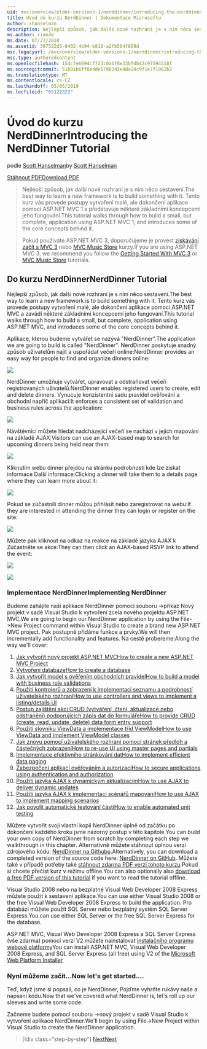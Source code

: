 ```yaml
---
uid: mvc/overview/older-versions-1/nerddinner/introducing-the-nerddinner-tutorial
title: Úvod do kurzu NerdDinner | Dokumentace Microsoftu
author: shanselman
description: Nejlepší způsob, jak další nové rozhraní je s ním něco sestavení. Tento kurz vás provede postupem vytvoření malé, ale dokončení aplikace pomocí konfigurace ASP.NE...
ms.author: riande
ms.date: 07/27/2010
ms.assetid: 397522d5-0402-4b94-b810-a2fb564f869d
msc.legacyurl: /mvc/overview/older-versions-1/nerddinner/introducing-the-nerddinner-tutorial
msc.type: authoredcontent
ms.openlocfilehash: 154cfe6694cf723c0a1f8e33bfdb42c97594518f
ms.sourcegitcommit: 51b01b6ff8edde57d8243e4da28c9f1e7f1962b2
ms.translationtype: MT
ms.contentlocale: cs-CZ
ms.lasthandoff: 05/06/2019
ms.locfileid: "65122322"
---
```

# <a name="introducing-the-nerddinner-tutorial"></a><span data-ttu-id="ebc72-104">Úvod do kurzu NerdDinner</span><span class="sxs-lookup"><span data-stu-id="ebc72-104">Introducing the NerdDinner Tutorial</span></span>

<span data-ttu-id="ebc72-105">podle [Scott Hanselman](https://github.com/shanselman)</span><span class="sxs-lookup"><span data-stu-id="ebc72-105">by [Scott Hanselman](https://github.com/shanselman)</span></span>

[<span data-ttu-id="ebc72-106">Stáhnout PDF</span><span class="sxs-lookup"><span data-stu-id="ebc72-106">Download PDF</span></span>](http://aspnetmvcbook.s3.amazonaws.com/aspnetmvc-nerdinner_v1.pdf)

> <span data-ttu-id="ebc72-107">Nejlepší způsob, jak další nové rozhraní je s ním něco sestavení.</span><span class="sxs-lookup"><span data-stu-id="ebc72-107">The best way to learn a new framework is to build something with it.</span></span> <span data-ttu-id="ebc72-108">Tento kurz vás provede postupy vytvoření malé, ale dokončení aplikace pomocí ASP.NET MVC 1 a představuje některé základními koncepcemi jeho fungování.</span><span class="sxs-lookup"><span data-stu-id="ebc72-108">This tutorial walks through how to build a small, but complete, application using ASP.NET MVC 1, and introduces some of the core concepts behind it.</span></span>
> 
> <span data-ttu-id="ebc72-109">Pokud používáte ASP.NET MVC 3, doporučujeme je provést [získávání začít s MVC 3](../../older-versions/getting-started-with-aspnet-mvc3/cs/intro-to-aspnet-mvc-3.md) nebo [MVC Music Store](../../older-versions/mvc-music-store/mvc-music-store-part-1.md) kurzy.</span><span class="sxs-lookup"><span data-stu-id="ebc72-109">If you are using ASP.NET MVC 3, we recommend you follow the [Getting Started With MVC 3](../../older-versions/getting-started-with-aspnet-mvc3/cs/intro-to-aspnet-mvc-3.md) or [MVC Music Store](../../older-versions/mvc-music-store/mvc-music-store-part-1.md) tutorials.</span></span>

## <a name="nerddinner-tutorial"></a><span data-ttu-id="ebc72-110">Do kurzu NerdDinner</span><span class="sxs-lookup"><span data-stu-id="ebc72-110">NerdDinner Tutorial</span></span>

<span data-ttu-id="ebc72-111">Nejlepší způsob, jak další nové rozhraní je s ním něco sestavení.</span><span class="sxs-lookup"><span data-stu-id="ebc72-111">The best way to learn a new framework is to build something with it.</span></span> <span data-ttu-id="ebc72-112">Tento kurz vás provede postupy vytvoření malé, ale dokončení aplikace pomocí ASP.NET MVC a zavádí některé základními koncepcemi jeho fungování.</span><span class="sxs-lookup"><span data-stu-id="ebc72-112">This tutorial walks through how to build a small, but complete, application using ASP.NET MVC, and introduces some of the core concepts behind it.</span></span>

<span data-ttu-id="ebc72-113">Aplikace, kterou budeme vytvářet se nazývá "NerdDinner".</span><span class="sxs-lookup"><span data-stu-id="ebc72-113">The application we are going to build is called "NerdDinner".</span></span> <span data-ttu-id="ebc72-114">NerdDinner poskytuje snadný způsob uživatelům najít a uspořádat večeří online:</span><span class="sxs-lookup"><span data-stu-id="ebc72-114">NerdDinner provides an easy way for people to find and organize dinners online:</span></span>

![](introducing-the-nerddinner-tutorial/_static/image1.png)

<span data-ttu-id="ebc72-115">NerdDinner umožňuje vytvářet, upravovat a odstraňovat večeří registrovaných uživatelů.</span><span class="sxs-lookup"><span data-stu-id="ebc72-115">NerdDinner enables registered users to create, edit and delete dinners.</span></span> <span data-ttu-id="ebc72-116">Vynucuje konzistentní sadu pravidel ověřování a obchodní napříč aplikací:</span><span class="sxs-lookup"><span data-stu-id="ebc72-116">It enforces a consistent set of validation and business rules across the application:</span></span>

![](introducing-the-nerddinner-tutorial/_static/image2.png)

<span data-ttu-id="ebc72-117">Návštěvníci můžete hledat nadcházející večeří se nachází v jejich mapování na základě AJAX:</span><span class="sxs-lookup"><span data-stu-id="ebc72-117">Visitors can use an AJAX-based map to search for upcoming dinners being held near them:</span></span>

![](introducing-the-nerddinner-tutorial/_static/image3.png)

<span data-ttu-id="ebc72-118">Kliknutím webu dinner přejdou na stránku podrobností kde lze získat informace Další informace:</span><span class="sxs-lookup"><span data-stu-id="ebc72-118">Clicking a dinner will take them to a details page where they can learn more about it:</span></span>

![](introducing-the-nerddinner-tutorial/_static/image4.png)

<span data-ttu-id="ebc72-119">Pokud se zúčastnili dinner můžou přihlásit nebo zaregistrovat na webu:</span><span class="sxs-lookup"><span data-stu-id="ebc72-119">If they are interested in attending the dinner they can login or register on the site:</span></span>

![](introducing-the-nerddinner-tutorial/_static/image5.png)

<span data-ttu-id="ebc72-120">Můžete pak kliknout na odkaz na reakce na základě jazyka AJAX k Zúčastněte se akce:</span><span class="sxs-lookup"><span data-stu-id="ebc72-120">They can then click an AJAX-based RSVP link to attend the event:</span></span>

![](introducing-the-nerddinner-tutorial/_static/image6.png)

![](introducing-the-nerddinner-tutorial/_static/image7.png)

### <a name="implementing-nerddinner"></a><span data-ttu-id="ebc72-121">Implementace NerdDinner</span><span class="sxs-lookup"><span data-stu-id="ebc72-121">Implementing NerdDinner</span></span>

<span data-ttu-id="ebc72-122">Budeme zahájíte naší aplikace NerdDinner pomocí souboru -&gt;příkaz Nový projekt v sadě Visual Studio k vytvoření zcela nového projektu ASP.NET MVC.</span><span class="sxs-lookup"><span data-stu-id="ebc72-122">We are going to begin our NerdDinner application by using the File-&gt;New Project command within Visual Studio to create a brand new ASP.NET MVC project.</span></span> <span data-ttu-id="ebc72-123">Pak postupně přidáme funkce a prvky.</span><span class="sxs-lookup"><span data-stu-id="ebc72-123">We will then incrementally add functionality and features.</span></span> <span data-ttu-id="ebc72-124">Na cestě probereme:</span><span class="sxs-lookup"><span data-stu-id="ebc72-124">Along the way we'll cover:</span></span>

1. [<span data-ttu-id="ebc72-125">Jak vytvořit nový projekt ASP.NET MVC</span><span class="sxs-lookup"><span data-stu-id="ebc72-125">How to create a new ASP.NET MVC Project</span></span>](create-a-new-aspnet-mvc-project.md)
2. [<span data-ttu-id="ebc72-126">Vytvoření databáze</span><span class="sxs-lookup"><span data-stu-id="ebc72-126">How to create a database</span></span>](create-a-database.md)
3. [<span data-ttu-id="ebc72-127">Jak vytvořit model s ověřením obchodních pravidel</span><span class="sxs-lookup"><span data-stu-id="ebc72-127">How to build a model with business rule validations</span></span>](build-a-model-with-business-rule-validations.md)
4. [<span data-ttu-id="ebc72-128">Použití kontrolerů a zobrazení k implementaci seznamu a podrobností uživatelského rozhraní</span><span class="sxs-lookup"><span data-stu-id="ebc72-128">How to use controllers and views to implement a listing/details UI</span></span>](use-controllers-and-views-to-implement-a-listingdetails-ui.md)
5. [<span data-ttu-id="ebc72-129">Postup zajištění akcí CRUD (vytváření, čtení, aktualizace nebo odstranění) podporujících zápis dat do formuláře</span><span class="sxs-lookup"><span data-stu-id="ebc72-129">How to provide CRUD (create, read, update, delete) data form entry support</span></span>](provide-crud-create-read-update-delete-data-form-entry-support.md)
6. [<span data-ttu-id="ebc72-130">Použití slovníku ViewData a implementace tříd ViewModel</span><span class="sxs-lookup"><span data-stu-id="ebc72-130">How to use ViewData and implement ViewModel classes</span></span>](use-viewdata-and-implement-viewmodel-classes.md)
7. [<span data-ttu-id="ebc72-131">Jak znovu pomocí uživatelského rozhraní pomocí stránek předloh a částečných zobrazení</span><span class="sxs-lookup"><span data-stu-id="ebc72-131">How to re-use UI using master pages and partials</span></span>](re-use-ui-using-master-pages-and-partials.md)
8. [<span data-ttu-id="ebc72-132">Implementace efektivního stránkování dat</span><span class="sxs-lookup"><span data-stu-id="ebc72-132">How to implement efficient data paging</span></span>](implement-efficient-data-paging.md)
9. [<span data-ttu-id="ebc72-133">Zabezpečení aplikací ověřováním a autorizací</span><span class="sxs-lookup"><span data-stu-id="ebc72-133">How to secure applications using authentication and authorization</span></span>](secure-applications-using-authentication-and-authorization.md)
10. [<span data-ttu-id="ebc72-134">Použití jazyka AJAX k dynamickým aktualizacím</span><span class="sxs-lookup"><span data-stu-id="ebc72-134">How to use AJAX to deliver dynamic updates</span></span>](use-ajax-to-deliver-dynamic-updates.md)
11. [<span data-ttu-id="ebc72-135">Použití jazyka AJAX k implementaci scénářů mapování</span><span class="sxs-lookup"><span data-stu-id="ebc72-135">How to use AJAX to implement mapping scenarios</span></span>](use-ajax-to-implement-mapping-scenarios.md)
12. [<span data-ttu-id="ebc72-136">Jak povolit automatické testování částí</span><span class="sxs-lookup"><span data-stu-id="ebc72-136">How to enable automated unit testing</span></span>](enable-automated-unit-testing.md)

<span data-ttu-id="ebc72-137">Můžete vytvořit svoji vlastní kopii NerdDinner úplně od začátku po dokončení každého kroku jsme názorný postup v této kapitole.</span><span class="sxs-lookup"><span data-stu-id="ebc72-137">You can build your own copy of NerdDinner from scratch by completing each step we walkthrough in this chapter.</span></span> <span data-ttu-id="ebc72-138">Alternativně můžete stáhnout úplnou verzi zdrojového kódu: [NerdDinner na Githubu](https://github.com/AspNetMVPSamples/NerdDinner).</span><span class="sxs-lookup"><span data-stu-id="ebc72-138">Alternatively, you can download a completed version of the source code here: [NerdDinner on GitHub](https://github.com/AspNetMVPSamples/NerdDinner).</span></span> <span data-ttu-id="ebc72-139">Můžete také v případě potřeby také [stáhnout zdarma PDF verzi tohoto kurzu](http://aspnetmvcbook.s3.amazonaws.com/aspnetmvc-nerdinner_v1.pdf) Pokud si chcete přečíst kurz v režimu offline.</span><span class="sxs-lookup"><span data-stu-id="ebc72-139">You can also optionally also [download a free PDF version of this tutorial](http://aspnetmvcbook.s3.amazonaws.com/aspnetmvc-nerdinner_v1.pdf) if you want to read the tutorial offline.</span></span>

<span data-ttu-id="ebc72-140">Visual Studio 2008 nebo na bezplatné Visual Web Developer 2008 Express můžete použít k sestavení aplikace.</span><span class="sxs-lookup"><span data-stu-id="ebc72-140">You can use either Visual Studio 2008 or the free Visual Web Developer 2008 Express to build the application.</span></span> <span data-ttu-id="ebc72-141">Pro databázi můžete použít SQL Server nebo bezplatný systém SQL Server Express.</span><span class="sxs-lookup"><span data-stu-id="ebc72-141">You can use either SQL Server or the free SQL Server Express for the database.</span></span>

<span data-ttu-id="ebc72-142">ASP.NET MVC, Visual Web Developer 2008 Express a SQL Server Express (vše zdarma) pomocí verzí V2 můžete nainstalovat [instalačního programu webové platformy](https://www.microsoft.com/web/downloads/platform.aspx)</span><span class="sxs-lookup"><span data-stu-id="ebc72-142">You can install ASP.NET MVC, Visual Web Developer 2008 Express, and SQL Server Express (all free) using V2 of the [Microsoft Web Platform Installer](https://www.microsoft.com/web/downloads/platform.aspx)</span></span>

### <a name="now-lets-get-started"></a><span data-ttu-id="ebc72-143">Nyní můžeme začít...</span><span class="sxs-lookup"><span data-stu-id="ebc72-143">Now let's get started....</span></span>

<span data-ttu-id="ebc72-144">Teď, když jsme si popsali, co je NerdDinner, Pojďme vyhrňte rukávy naše a napsání kódu.</span><span class="sxs-lookup"><span data-stu-id="ebc72-144">Now that we've covered what NerdDinner is, let's roll up our sleeves and write some code.</span></span>

<span data-ttu-id="ebc72-145">Začneme budete pomocí souboru -&gt;nový projekt v sadě Visual Studio k vytvoření aplikace NerdDinner.</span><span class="sxs-lookup"><span data-stu-id="ebc72-145">We'll begin by using File-&gt;New Project within Visual Studio to create the NerdDinner application.</span></span>

> [!div class="step-by-step"]
> [<span data-ttu-id="ebc72-146">Next</span><span class="sxs-lookup"><span data-stu-id="ebc72-146">Next</span></span>](create-a-new-aspnet-mvc-project.md)
